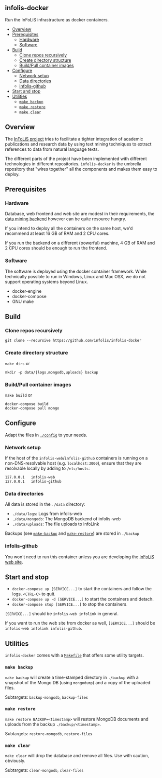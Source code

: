 infolis-docker
--------------
Run the InFoLiS infrastructure as docker containers.

<!-- BEGIN-MARKDOWN-TOC -->
* [Overview](#overview)
* [Prerequisites](#prerequisites)
	* [Hardware](#hardware)
	* [Software](#software)
* [Build](#build)
	* [Clone repos recursively](#clone-repos-recursively)
	* [Create directory structure](#create-directory-structure)
	* [Build/Pull container images](#build-pull-container-images)
* [Configure](#configure)
	* [Network setup](#network-setup)
	* [Data directories](#data-directories)
	* [infolis-github](#infolis-github)
* [Start and stop](#start-and-stop)
* [Utilities](#utilities)
	* [`make backup`](#make-backup)
	* [`make restore`](#make-restore)
	* [`make clear`](#make-clear)

<!-- END-MARKDOWN-TOC -->

## Overview

The [InFoLiS project](http://infolis.github.io) tries to facilitate a
tighter integration of academic publications and research data by
using text mining techniques to extract references to data from
natural language texts.

The different parts of the project have been implemented with
different technologies in different repositories. `infolis-docker` is
the umbrella repository that "wires together" all the components and
makes them easy to deploy.

## Prerequisites

### Hardware

Database, web frontend and web site are modest in their requirements,
the [data mining backend](/infolis/infolink) however can be
quite resource hungry.

If you intend to deploy all the containers on the same host, we'd
recommend at least 16 GB of RAM and 2 CPU cores.

If you run the backend on a different (powerful) machine, 4 GB of RAM
and 2 CPU cores should be enough to run the frontend.

### Software

The software is deployed using the docker container framework. While
technically possible to run in Windows, Linux and Mac OSX, we do not
support operating systems beyond Linux.

* docker-engine
* docker-compose
* GNU make

## Build

### Clone repos recursively

```
git clone --recursive https://github.com/infolis/infolis-docker
```

### Create directory structure

`make dirs` or

```
mkdir -p data/{logs,mongodb,uploads} backup
```

### Build/Pull container images

`make build` or

```
docker-compose build
docker-compose pull mongo
```

## Configure

Adapt the files in [`./config`](./config) to your needs.

### Network setup

If the host of the `infolis-web`/`infolis-github` containers is running on a
non-DNS-resolvable host (e.g. `localhost:3000`), ensure that
they are resolvable locally by adding to `/etc/hosts`:

```
127.0.0.1	infolis-web
127.0.0.1	infolis-github
```

### Data directories

All data is stored in the `./data` directory:

* `./data/logs`: Logs from infolis-web
* `./data/mongodb`: The MongoDB backend of infolis-web
* `./data/uploads`: The file uploads to infoLink

Backups (see [`make-backup`](#make-backup) and
[`make-restore`](#make-restore)) are stored in `./backup`


### infolis-github

You won't need to run this container unless you are developing the
[InFoLiS web site](/infolis/infolis.github.io).

## Start and stop

* `docker-compose up [SERVICE...]` to start the containers and follow the logs.  `<CTRL-C>` to quit.
* `docker-compose up -d [SERVICE...]` to start the containers and detach.
* `docker-compose stop [SERVICE...]` to stop the containers.

`[SERVICE...]` should be `infolis-web infolink` in general.

If you want to run the web site from docker as well, `[SERVICE...]`
should be `infolis-web infolink infolis-github`.

## Utilities

`infolis-docker` comes with a [`Makefile`](./Makefile) that offers
some utility targets.

### `make backup`

`make backup` will create a time-stamped directory in `./backup` with
a snapshot of the Mongo DB (using `mongodump`) and a copy of the
uploaded files.

Subtargets: `backup-mongodb`, `backup-files`

### `make restore`

`make restore BACKUP=<timestamp>` will restore MongoDB documents and
uploads from the backup `./backup/<timestamp>`.

Subtargets: `restore-mongodb`, `restore-files`

### `make clear`

`make clear` will drop the database and remove all files. Use with
caution, obviously.

Subtargets: `clear-mongodb`, `clear-files`
